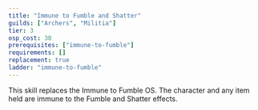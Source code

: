 ```yaml
---
title: "Immune to Fumble and Shatter"
guilds: ["Archers", "Militia"]
tier: 3
osp_cost: 30
prerequisites: ["immune-to-fumble"]
requirements: []
replacement: true
ladder: "immune-to-fumble"
---
```

This skill replaces the Immune to Fumble OS. The character and any item held are immune to the Fumble and Shatter effects.